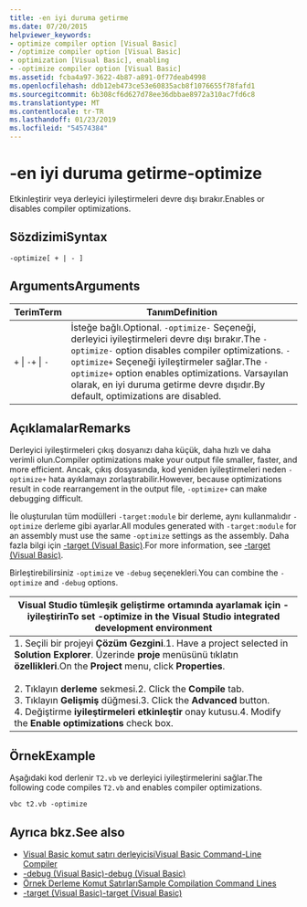 ```yaml
---
title: -en iyi duruma getirme
ms.date: 07/20/2015
helpviewer_keywords:
- optimize compiler option [Visual Basic]
- /optimize compiler option [Visual Basic]
- optimization [Visual Basic], enabling
- -optimize compiler option [Visual Basic]
ms.assetid: fcba4a97-3622-4b87-a891-0f77deab4998
ms.openlocfilehash: ddb12eb473ce53e60835acb8f1076655f78fafd1
ms.sourcegitcommit: 6b308cf6d627d78ee36dbbae8972a310ac7fd6c8
ms.translationtype: MT
ms.contentlocale: tr-TR
ms.lasthandoff: 01/23/2019
ms.locfileid: "54574384"
---
```

# <a name="-optimize"></a><span data-ttu-id="f6793-102">-en iyi duruma getirme</span><span class="sxs-lookup"><span data-stu-id="f6793-102">-optimize</span></span>
<span data-ttu-id="f6793-103">Etkinleştirir veya derleyici iyileştirmeleri devre dışı bırakır.</span><span class="sxs-lookup"><span data-stu-id="f6793-103">Enables or disables compiler optimizations.</span></span>  
  
## <a name="syntax"></a><span data-ttu-id="f6793-104">Sözdizimi</span><span class="sxs-lookup"><span data-stu-id="f6793-104">Syntax</span></span>  
  
```  
-optimize[ + | - ]  
```  
  
## <a name="arguments"></a><span data-ttu-id="f6793-105">Arguments</span><span class="sxs-lookup"><span data-stu-id="f6793-105">Arguments</span></span>  
  
|<span data-ttu-id="f6793-106">Terim</span><span class="sxs-lookup"><span data-stu-id="f6793-106">Term</span></span>|<span data-ttu-id="f6793-107">Tanım</span><span class="sxs-lookup"><span data-stu-id="f6793-107">Definition</span></span>|  
|---|---|  
|<span data-ttu-id="f6793-108">`+` &#124; `-`</span><span class="sxs-lookup"><span data-stu-id="f6793-108">`+` &#124; `-`</span></span>|<span data-ttu-id="f6793-109">İsteğe bağlı.</span><span class="sxs-lookup"><span data-stu-id="f6793-109">Optional.</span></span> <span data-ttu-id="f6793-110">`-optimize-` Seçeneği, derleyici iyileştirmeleri devre dışı bırakır.</span><span class="sxs-lookup"><span data-stu-id="f6793-110">The `-optimize-` option disables compiler optimizations.</span></span> <span data-ttu-id="f6793-111">`-optimize+` Seçeneği iyileştirmeler sağlar.</span><span class="sxs-lookup"><span data-stu-id="f6793-111">The `-optimize+` option enables optimizations.</span></span> <span data-ttu-id="f6793-112">Varsayılan olarak, en iyi duruma getirme devre dışıdır.</span><span class="sxs-lookup"><span data-stu-id="f6793-112">By default, optimizations are disabled.</span></span>|  
  
## <a name="remarks"></a><span data-ttu-id="f6793-113">Açıklamalar</span><span class="sxs-lookup"><span data-stu-id="f6793-113">Remarks</span></span>  
 <span data-ttu-id="f6793-114">Derleyici iyileştirmeleri çıkış dosyanızı daha küçük, daha hızlı ve daha verimli olun.</span><span class="sxs-lookup"><span data-stu-id="f6793-114">Compiler optimizations make your output file smaller, faster, and more efficient.</span></span> <span data-ttu-id="f6793-115">Ancak, çıkış dosyasında, kod yeniden iyileştirmeleri neden `-optimize+` hata ayıklamayı zorlaştırabilir.</span><span class="sxs-lookup"><span data-stu-id="f6793-115">However, because optimizations result in code rearrangement in the output file, `-optimize+` can make debugging difficult.</span></span>  
  
 <span data-ttu-id="f6793-116">İle oluşturulan tüm modülleri `-target:module` bir derleme, aynı kullanmalıdır `-optimize` derleme gibi ayarlar.</span><span class="sxs-lookup"><span data-stu-id="f6793-116">All modules generated with `-target:module` for an assembly must use the same `-optimize` settings as the assembly.</span></span> <span data-ttu-id="f6793-117">Daha fazla bilgi için [-target (Visual Basic)](../../../visual-basic/reference/command-line-compiler/target.md).</span><span class="sxs-lookup"><span data-stu-id="f6793-117">For more information, see [-target (Visual Basic)](../../../visual-basic/reference/command-line-compiler/target.md).</span></span>  
  
 <span data-ttu-id="f6793-118">Birleştirebilirsiniz `-optimize` ve `-debug` seçenekleri.</span><span class="sxs-lookup"><span data-stu-id="f6793-118">You can combine the `-optimize` and `-debug` options.</span></span>  
  
|<span data-ttu-id="f6793-119">Visual Studio tümleşik geliştirme ortamında ayarlamak için - iyileştirin</span><span class="sxs-lookup"><span data-stu-id="f6793-119">To set -optimize in the Visual Studio integrated development environment</span></span>|  
|---|  
|<span data-ttu-id="f6793-120">1.  Seçili bir projeyi **Çözüm Gezgini**.</span><span class="sxs-lookup"><span data-stu-id="f6793-120">1.  Have a project selected in **Solution Explorer**.</span></span> <span data-ttu-id="f6793-121">Üzerinde **proje** menüsünü tıklatın **özellikleri**.</span><span class="sxs-lookup"><span data-stu-id="f6793-121">On the **Project** menu, click **Properties**.</span></span><br />     <br /><span data-ttu-id="f6793-122">2.  Tıklayın **derleme** sekmesi.</span><span class="sxs-lookup"><span data-stu-id="f6793-122">2.  Click the **Compile** tab.</span></span><br /><span data-ttu-id="f6793-123">3.  Tıklayın **Gelişmiş** düğmesi.</span><span class="sxs-lookup"><span data-stu-id="f6793-123">3.  Click the **Advanced** button.</span></span><br /><span data-ttu-id="f6793-124">4.  Değiştirme **iyileştirmeleri etkinleştir** onay kutusu.</span><span class="sxs-lookup"><span data-stu-id="f6793-124">4.  Modify the **Enable optimizations** check box.</span></span>|  
  
## <a name="example"></a><span data-ttu-id="f6793-125">Örnek</span><span class="sxs-lookup"><span data-stu-id="f6793-125">Example</span></span>  
 <span data-ttu-id="f6793-126">Aşağıdaki kod derlenir `T2.vb` ve derleyici iyileştirmelerini sağlar.</span><span class="sxs-lookup"><span data-stu-id="f6793-126">The following code compiles `T2.vb` and enables compiler optimizations.</span></span>  
  
```console
vbc t2.vb -optimize  
```  
  
## <a name="see-also"></a><span data-ttu-id="f6793-127">Ayrıca bkz.</span><span class="sxs-lookup"><span data-stu-id="f6793-127">See also</span></span>
- [<span data-ttu-id="f6793-128">Visual Basic komut satırı derleyicisi</span><span class="sxs-lookup"><span data-stu-id="f6793-128">Visual Basic Command-Line Compiler</span></span>](../../../visual-basic/reference/command-line-compiler/index.md)
- [<span data-ttu-id="f6793-129">-debug (Visual Basic)</span><span class="sxs-lookup"><span data-stu-id="f6793-129">-debug (Visual Basic)</span></span>](../../../visual-basic/reference/command-line-compiler/debug.md)
- [<span data-ttu-id="f6793-130">Örnek Derleme Komut Satırları</span><span class="sxs-lookup"><span data-stu-id="f6793-130">Sample Compilation Command Lines</span></span>](../../../visual-basic/reference/command-line-compiler/sample-compilation-command-lines.md)
- [<span data-ttu-id="f6793-131">-target (Visual Basic)</span><span class="sxs-lookup"><span data-stu-id="f6793-131">-target (Visual Basic)</span></span>](../../../visual-basic/reference/command-line-compiler/target.md)
